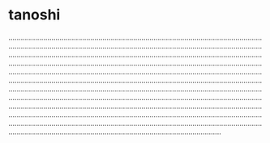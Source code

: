 # tanoshi

............................................................................................................................................................................................................................................................................................................................................................................................................................................................................................................................................................................................................................................................................................................................................................................................................................................................................................................................................................................................................................................................................................................................................................................................................................................................................................................................................................................................................................................................................................................................